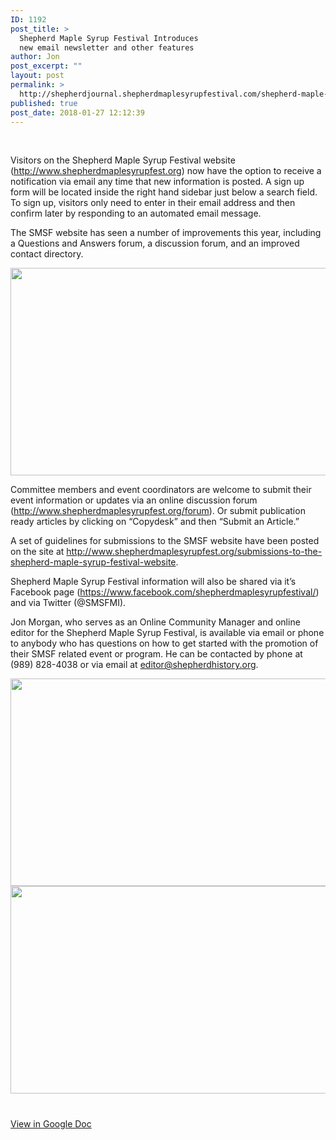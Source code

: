 ```yaml
---
ID: 1192
post_title: >
  Shepherd Maple Syrup Festival Introduces
  new email newsletter and other features
author: Jon
post_excerpt: ""
layout: post
permalink: >
  http://shepherdjournal.shepherdmaplesyrupfestival.com/shepherd-maple-syrup-festival-introduces-new-email-newsletter-and-other-features
published: true
post_date: 2018-01-27 12:12:39
---
```

&nbsp;

Visitors on the Shepherd Maple Syrup Festival website (http://www.shepherdmaplesyrupfest.org) now have the option to receive a notification via email any time that new information is posted. A sign up form will be located inside the right hand sidebar just below a search field. To sign up, visitors only need to enter in their email address and then confirm later by responding to an automated email message.

The SMSF website has seen a number of improvements this year, including a Questions and Answers forum, a discussion forum, and an improved contact directory.

<img title="" src="http://shepherdjournal.shepherdmaplesyrupfestival.com/wp-content/uploads/2018/01/null-15.png" alt="" width="624" height="332" />

Committee members and event coordinators are welcome to submit their event information or updates via an online discussion forum (http://www.shepherdmaplesyrupfest.org/forum). Or submit publication ready articles by clicking on “Copydesk” and then “Submit an Article.”

A set of guidelines for submissions to the SMSF website have been posted on the site at http://www.shepherdmaplesyrupfest.org/submissions-to-the-shepherd-maple-syrup-festival-website.

Shepherd Maple Syrup Festival information will also be shared via it’s Facebook page (https://www.facebook.com/shepherdmaplesyrupfestival/) and via Twitter (@SMSFMI).

Jon Morgan, who serves as an Online Community Manager and online editor for the Shepherd Maple Syrup Festival, is available via email or phone to anybody who has questions on how to get started with the promotion of their SMSF related event or program. He can be contacted by phone at (989) 828-4038 or via email at <a href="mailto:editor@shepherdhistory.org">editor@shepherdhistory.org</a>.

<img title="" src="http://shepherdjournal.shepherdmaplesyrupfestival.com/wp-content/uploads/2018/01/null-16.png" alt="" width="624" height="332" />

<img title="" src="http://shepherdjournal.shepherdmaplesyrupfestival.com/wp-content/uploads/2018/01/null-17.png" alt="" width="624" height="332" />

#

<a href="https://docs.google.com/document/d/1Yvr3PjmyvQP9P3eYBgPaV29Kl_VMon_HUm5sXgjH34c/edit?usp=sharing">View in Google Doc</a>